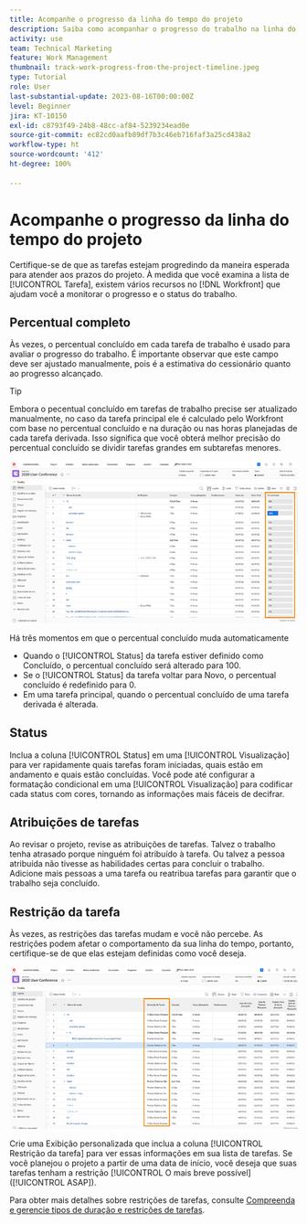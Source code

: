 ```yaml
---
title: Acompanhe o progresso da linha do tempo do projeto
description: Saiba como acompanhar o progresso do trabalho na linha do tempo do projeto no [!DNL  Workfront] usando Percentual concluído, Status, Atribuições ou Restrições.
activity: use
team: Technical Marketing
feature: Work Management
thumbnail: track-work-progress-from-the-project-timeline.jpeg
type: Tutorial
role: User
last-substantial-update: 2023-08-16T00:00:00Z
level: Beginner
jira: KT-10150
exl-id: c8793f49-24b8-48cc-af84-5239234ead0e
source-git-commit: ec82cd0aafb89df7b3c46eb716faf3a25cd438a2
workflow-type: ht
source-wordcount: '412'
ht-degree: 100%

---
```


# Acompanhe o progresso da linha do tempo do projeto

Certifique-se de que as tarefas estejam progredindo da maneira esperada para atender aos prazos do projeto. À medida que você examina a lista de [!UICONTROL Tarefa], existem vários recursos no [!DNL  Workfront] que ajudam você a monitorar o progresso e o status do trabalho.

## Percentual completo

Às vezes, o percentual concluído em cada tarefa de trabalho é usado para avaliar o progresso do trabalho. É importante observar que este campo deve ser ajustado manualmente, pois é a estimativa do cessionário quanto ao progresso alcançado.

>[!TIP]
>
>Embora o pecentual concluído em tarefas de trabalho precise ser atualizado manualmente, no caso da tarefa principal ele é calculado pelo Workfront com base no percentual concluído e na duração ou nas horas planejadas de cada tarefa derivada. Isso significa que você obterá melhor precisão do percentual concluído se dividir tarefas grandes em subtarefas menores.


![Lista de tarefas do projeto mostrando a coluna [!UICONTROL Percentual concluído] ](assets/planner-fund-task-percent-complete.png)

Há três momentos em que o percentual concluído muda automaticamente

* Quando o [!UICONTROL Status] da tarefa estiver definido como Concluído, o percentual concluído será alterado para 100.
* Se o [!UICONTROL Status] da tarefa voltar para Novo, o percentual concluído é redefinido para 0.
* Em uma tarefa principal, quando o percentual concluído de uma tarefa derivada é alterada.

## Status

Inclua a coluna [!UICONTROL Status] em uma [!UICONTROL Visualização] para ver rapidamente quais tarefas foram iniciadas, quais estão em andamento e quais estão concluídas. Você pode até configurar a formatação condicional em uma [!UICONTROL Visualização] para codificar cada status com cores, tornando as informações mais fáceis de decifrar.

## Atribuições de tarefas

Ao revisar o projeto, revise as atribuições de tarefas. Talvez o trabalho tenha atrasado porque ninguém foi atribuído à tarefa. Ou talvez a pessoa atribuída não tivesse as habilidades certas para concluir o trabalho. Adicione mais pessoas a uma tarefa ou reatribua tarefas para garantir que o trabalho seja concluído.

## Restrição da tarefa

Às vezes, as restrições das tarefas mudam e você não percebe. As restrições podem afetar o comportamento da sua linha do tempo, portanto, certifique-se de que elas estejam definidas como você deseja.

![Lista de tarefas do projeto mostrando a coluna Restrição da tarefa](assets/planner-fund-task-constraint.png)

Crie uma Exibição personalizada que inclua a coluna [!UICONTROL Restrição da tarefa] para ver essas informações em sua lista de tarefas. Se você planejou o projeto a partir de uma data de início, você deseja que suas tarefas tenham a restrição [!UICONTROL O mais breve possível] ([!UICONTROL ASAP]).

Para obter mais detalhes sobre restrições de tarefas, consulte [Compreenda e gerencie tipos de duração e restrições de tarefas](https://experienceleague.adobe.com/docs/workfront-learn/tutorials-workfront/manage-work/intermediate-projects/understand-and-manage-duration-types-and-task-constraints.html?lang=pt-BR).
